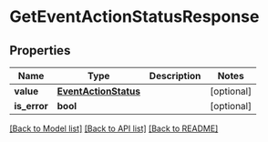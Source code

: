 # GetEventActionStatusResponse

## Properties
Name | Type | Description | Notes
------------ | ------------- | ------------- | -------------
**value** | [**EventActionStatus**](EventActionStatus.md) |  | [optional] 
**is_error** | **bool** |  | [optional] 

[[Back to Model list]](../README.md#documentation-for-models) [[Back to API list]](../README.md#documentation-for-api-endpoints) [[Back to README]](../README.md)

